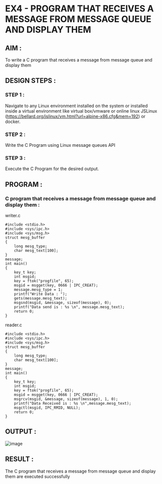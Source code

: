 # EX4 - PROGRAM THAT RECEIVES A MESSAGE FROM MESSAGE QUEUE AND DISPLAY THEM
## AIM :
To write a C program that receives a message from message queue and display them

## DESIGN STEPS :

### STEP 1 :

Navigate to any Linux environment installed on the system or installed inside a virtual environment like virtual box/vmware or online linux JSLinux (https://bellard.org/jslinux/vm.html?url=alpine-x86.cfg&mem=192) or docker.

### STEP 2 :

Write the C Program using Linux message queues API 

### STEP 3 :

Execute the C Program for the desired output. 

## PROGRAM :

### C program that receives a message from message queue and display them :
writer.c
``` 
#include <stdio.h> 
#include <sys/ipc.h> 
#include <sys/msg.h> 
struct mesg_buffer 
{ 
	long mesg_type; 
	char mesg_text[100]; 
} 
message; 
int main() 
{ 
    key_t key; 
	int msgid;
	key = ftok("progfile", 65); 
	msgid = msgget(key, 0666 | IPC_CREAT); 
	message.mesg_type = 1; 
	printf("Write Data : "); 
	gets(message.mesg_text); 
	msgsnd(msgid, &message, sizeof(message), 0); 
	printf("Data send is : %s \n", message.mesg_text); 
	return 0; 
} 
```
reader.c
```
#include <stdio.h>
#include <sys/ipc.h>
#include <sys/msg.h>
struct mesg_buffer
{
	long mesg_type;
	char mesg_text[100];
} 
message;
int main()
{
	key_t key;
	int msgid;
	key = ftok("progfile", 65);
	msgid = msgget(key, 0666 | IPC_CREAT);
	msgrcv(msgid, &message, sizeof(message), 1, 0);
	printf("Data Received is : %s \n",message.mesg_text);
	msgctl(msgid, IPC_RMID, NULL);
	return 0;
}
```




## OUTPUT :
![image](https://github.com/user-attachments/assets/abfb6839-518e-419e-8d8d-1a24748ab956)





## RESULT :
The C program that receives a message from message queue and display them are executed successfully
